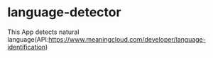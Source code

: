 # language-detector

This App detects natural language(API:https://www.meaningcloud.com/developer/language-identification)
